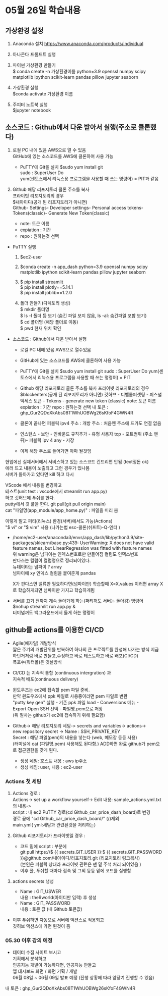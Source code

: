 # 05월 26일 학습내용

## 가상환경 설정
   1. Anaconda 설치
        https://www.anaconda.com/products/individual  

   2. 아나콘다 프롬프트 실행  

   3. 파이썬 가상환경 만들기  
        $ conda create -n 가상환경이름 python=3.9 openssl numpy scipy matplotlib ipython scikit-learn pandas pillow jupyter seaborn  

   4. 가상환경 실행  
        $conda activate 가상환경 이름  

   5. 주피터 노트북 실행  
        $jupyter notebook  


## 소스코드 : Github에서 다운 받아서 실행(주소로 클론했다)
1. 로컬 PC 내에 있음 AWS으로 열 수 있음  
GitHub에 있는 소스코드를 AWS에 클론하여 사용 가능  
 
    - PuTTY에 Git을 설치 $sudo yum install git  
    sudo : SuperUser Do  
    yum(센토스에서 리눅스용 프로그램을 사용할 때 쓰는 명령어) = PIT과 같음  

 2. Github 해당 리포지토리 클론 주소를 복사  
 프라이빗 리포지토리의 경우  
 $내아이디(공개 된 리포지토리가 아니면)  
 Github- Settings- Developer settings- Personal access tokens-  
 Tokens(classic)- Generate New Token(classic)  
    - note: 토큰 이름  
    - expiation : 기간
    - repo : 원하는것 선택  

- PuTTY 실행
  1) $ec2-user
  2) $conda create -n app_dash python=3.9 openssl numpy scipy matplotlib ipython scikit-learn pandas pillow jupyter seaborn
  3)  $ pip install streamlit  
      $ pip install plotly==5.14.1  
      $ pip install joblib==1.2.0

  4) 폴더 만들기(디렉토리 생성)  
      $ mkdir 폴더명  
      $ ls -l 폴더 등 보기 (숨긴 파일 보지 않음, ls -al: 숨긴파일 포함 보기)  
      $ cd 폴더명 (해당 폴더로 이동)  
      $ pwd 현재 위치 확인  

- 소스코드 : Github에서 다운 받아서 실행
    - 로컬 PC 내에 있음 AWS으로 열수있음  
    - GitHub에 있는 소스코드를 AWS에 클론하여 사용 가능  
    - PuTTY에 Git을 설치 $sudo yum install git
      sudo : SuperUser Do
      yum(센토스에서 리눅스용 프로그램을 사용할 때 쓰는 명령어) = PIT  

    - Github 해당 리포지토리 클론 주소를 복사
      프라이빗 리포지토리의 경우
      $blockenters(공개 된 리포지토리가 아니면)
      깃허브 - 디벨롭퍼셋팅 - 퍼스널 엑세스 토큰 - Tokens - generate new token (classic)
      note: 토큰 이름
      expiation : 기간
      repo : 원하는것 선택
      내 토큰 : 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

   - 클론이 끝나면 퍼블릭 ipv4 주소 : 개방 주소 : 처음엔 주소에 드가도 연결 없음

   - 인스턴스 - 보안 - 인바운드 규칙추가 - 유형 사용자 tcp - 포트범위 (주소 맨뒤)- 퍼블릭 ipv 4 any - 저장
   - 이제 해당 주소로 들어가면 아마 될것임

현업에선 실제서버에서 서비스하고 있는 소스코드 건드리면 안됨 (text정돈 ok)  
에러 뜨고 내용이 노출되고 그런 경우가 있나봄  
서버가 돌아가고 있다면 kill 하고 다시

VScode 에서 내용을 변경하고  
테스트(unit test : vscode에서 streamlit run app.py)  
하고 깃허브에 푸쉬를 한다.  
putty에서 깃 풀을 한다. git pull(git pull origin main)  
cat "파일명(app_module/app_home.py)" : 파일을 미리 봄  

이렇게 말고 퍼티(리눅스) 환경(서버)에서도 가능(Actions)  
"$ vi" or "$ vim" 사용 (나가는법 esc-콜론(쉬프트)-Q-엔터 )  

 
- /home/ec2-user/anaconda3/envs/app_dash/lib/python3.9/site-packages/sklearn/base.py:439: UserWarning: X does not have valid feature names, but LinearRegression was fitted with feature names  
    위 warning은 넘파이는 인덱스번호로만 만들어짐 컬럼도 인덱스번호  
    판다스는 컬럼이 컬럼명으로 정리되어있다.  
    뉴데이타는 넘파이 ? array  
    넘파이에 xy 인덱스 컬럼을 붙여준게 pandas

    X가 판다스면 밸류만 필요하다면(넘파이만) 학습할때 X=X.values 이러면 array
    X로 학습하게되면 넘파이만 가지고 학습하게됨

- 서버를 끄기 전까지 계속 돌아가게 하는(퍼티꺼도 서버는 돌아감) 명령어  
    $nohup streamlit run app.py &  
    터미널꺼도 백그라운드에서 돌게 하는 명령어

## github를 actions를 이용한 CI/CD  
- Agile(애자일) 개발방식  
    짧은 주기의 개발단위를 반복하여 하나의 큰 프로젝트를 완성해 나가는 방식
    지금 하던거처럼 바로 만들고,수정하고 바로 테스트하고 바로 배포(CI/CD)  
    폭포수(워터폴)은 옛날방식

- CI/CD 는 지속적 통합 (continuous intergration) 과  
    지속적 배포(continuous delivery)    

- 윈도우즈는 ec2에 접속할 pem 파일 준비.  
    만약 윈도우즈에서 ppk 파일로 사용중이라면 pem 파일로 변환  
    "putty key gen" 실행 - 기존 ppk 파일 load - Conversions 메뉴 -  
    Export Open SSH 선택 - 파일명.pem으로 저장  
    (위 절차는 github가 ec2에 접속하기 위해 필요함)

- Github-> 해당 리포지토리 세팅-> secrets and variables-> actions->  
    new repository secret ->
     Name : SSH_PRIVATE_KEY  
     Secret : 해당 파일(pem)의 내용을 넣는다 (web, 메모장 등등 사용)  
     (터미널에 cat (파일명.pem) 사용해도 된다함.)
     ADD하면 완료 github가 pem으로 접근권한을 갖게 된다.
  + 생성 네임: 호스트  내용 : aws ip주소
  + 생성 네임: user, 내용 : ec2-user

### Actions 첫 세팅 
  1. Actions 경로 :  
    Actions-> set up a workflow yourself-> Edit 내용: sample_actions.yml.txt의 내용->  
    script : 내 ec2 PuTTY 경로(cd Github_car_price_dash_board)로 변경  
    경로 끝에 "cd Github_car_price_dash_board/" (/)제외  
     main.yml( yml:세팅과 관련된것을 처리하는)

  2. Github 리포지토리가 프라이빗일 경우 :   
     - 코드 밑에 script : 부분에  
    git pull https://$ {{ secrets.GIT_USER }}:$ {{ secrets.GIT_PASSWORD }}@github.com/내아이디/리포지토리.git (리포지토리 링크복사)  
    (본인은 퍼블릭 상태라 프라이빗 관련은 맨 밑 주석 처리 되어있음 )  
     - 이후 풀, 푸쉬할 때마다 접속 및 그외 등등 밑에 코드를 실행함  
 
  3. actions secrets 생성  
       - Name : GIT_USWER  
    내용 : the9world(아이디만 입력) 후 생성
       - Name : GIT_PASSWORD  
    내용 : 토큰 값 (내 Github 토큰값)  

  - 이후 푸쉬하면 자동으로 서버에 액션스로 적용되고  
    깃허브 액션스에 가면 된것이 뜸

### 05.30 이후 강의 예정
  - 데이터 수집 사이트 보시고  
    기획해서 분석하고  
    인공지능 개발이 가능하다면, 인공지능 만들고  
    앱 대시보드 화면 / 화면 기획 / 개발  
    06월 08일 ~ 06월 09일 발표 예정 (진행 상황에 따라 앞당겨 진행할 수 있음)

내 토큰 : 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